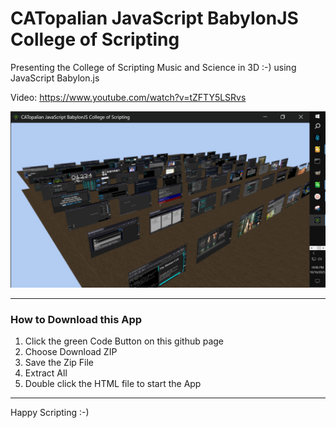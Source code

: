 # CATopalian JavaScript BabylonJS College of Scripting
Presenting the College of Scripting Music and Science in 3D :-) using JavaScript Babylon.js

Video: https://www.youtube.com/watch?v=tZFTY5LSRvs

![001](CATopalian_JavaScript_BabylonJS_College_of_Scripting/src/media/textures/screenshots/CATopalian_JavaScript_BabylonJS_College_of_Scripting_001.PNG)

---

### How to Download this App
1. Click the green Code Button on this github page
2. Choose Download ZIP
3. Save the Zip File
4. Extract All
5. Double click the HTML file to start the App

---

Happy Scripting :-)

